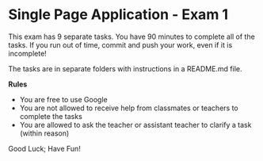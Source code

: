 # Single Page Application - Exam 1

This exam has 9 separate tasks. You have 90 minutes to complete all of the tasks. If you run out of time, commit and push your work, even if it is incomplete!

The tasks are in separate folders with instructions in a README.md file.

**Rules**

- You are free to use Google
- You are not allowed to receive help from classmates or teachers to complete the tasks
- You are allowed to ask the teacher or assistant teacher to clarify a task (within reason)

Good Luck; Have Fun!